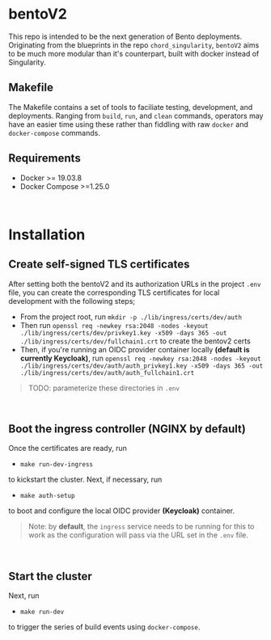 # bentoV2
This repo is intended to be the next generation of Bento deployments.
Originating from the blueprints in the repo `chord_singularity`, `bentoV2` aims to be much more modular than it's counterpart, built with docker instead of Singularity.

## Makefile
The Makefile contains a set of tools to faciliate testing, development, and deployments. Ranging from `build`, `run`, and `clean` commands, operators may have an easier time using these rather than fiddling with raw `docker` and `docker-compose` commands.

## Requirements
- Docker >= 19.03.8
- Docker Compose >=1.25.0

<br/>

# Installation
## Create self-signed TLS certificates
After setting both the bentoV2 and its authorization URLs in the project `.env` file, you can create the corresponding TLS certificates for local development with the following steps;
- From the project root, run `mkdir -p ./lib/ingress/certs/dev/auth`
- Then run `openssl req -newkey rsa:2048 -nodes -keyout ./lib/ingress/certs/dev/privkey1.key -x509 -days 365 -out ./lib/ingress/certs/dev/fullchain1.crt` to create the bentov2 certs
- Then, if you're running an OIDC provider container locally <b>(default is currently Keycloak)</b>, run `openssl req -newkey rsa:2048 -nodes -keyout ./lib/ingress/certs/dev/auth/auth_privkey1.key -x509 -days 365 -out ./lib/ingress/certs/dev/auth/auth_fullchain1.crt`

> TODO: parameterize these directories in `.env`

<br/>


## Boot the ingress controller <b>(NGINX by default)</b>

Once the certificates are ready, run 

- `make run-dev-ingress` 

to kickstart the cluster. Next, if necessary, run

- `make auth-setup`

to boot and configure the local OIDC provider <b>(Keycloak)</b> container.

> Note: by <b>default</b>, the `ingress` service needs to be running for this to work as the configuration will pass via the URL set in the `.env` file.

<br/>

## Start the cluster
Next, run 

- `make run-dev`

to trigger the series of build events using `docker-compose`.